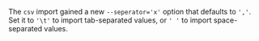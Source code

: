 The `csv` import gained a new `--seperator='x'` option that defaults to `','`. Set
it to `'\t'` to import tab-separated values, or `' '` to import space-separated
values.
